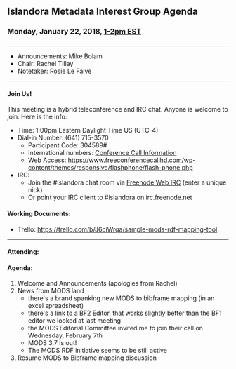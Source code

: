 
## Islandora Metadata Interest Group Agenda
### Monday, January 22, 2018, [1-2pm EST](http://www.thetimezoneconverter.com/?t=1%20pm&tz=Toronto&)
### 
---
* Announcements: Mike Bolam
* Chair: Rachel Tillay
* Notetaker: Rosie Le Faive 
---

#### Join Us!
This meeting is a hybrid teleconference and IRC chat. Anyone is welcome to join. Here is the info:
* Time: 1:00pm Eastern Daylight Time US (UTC-4)
* Dial-in Number: (641) 715-3570
  * Participant Code: 304589#
  * International numbers: [Conference Call Information](https://github.com/Islandora-CLAW/CLAW/wiki/Conference-Call-Information)
  * Web Access: https://www.freeconferencecallhd.com/wp-content/themes/responsive/flashphone/flash-phone.php
* IRC:
  * Join the #islandora chat room via [Freenode Web IRC](http://webchat.freenode.net/) (enter a unique nick)
  * Or point your IRC client to #islandora on irc.freenode.net
  
#### Working Documents:
* Trello: https://trello.com/b/J6ciWrqa/sample-mods-rdf-mapping-tool
---

#### Attending:

#### Agenda:
1. Welcome and Announcements (apologies from Rachel)
2. News from MODS land
     * there's a brand spanking new MODS to bibframe mapping (in an excel spreadsheet)
     * there's a link to a BF2 Editor, that works slightly better than the BF1 editor we looked at last meeting
     * the MODS Editorial Committee invited me to join their call on Wednesday, February 7th 
     * MODS 3.7 is out!
     * The MODS RDF initiative seems to be still active
3. Resume MODS to Bibframe mapping discussion

